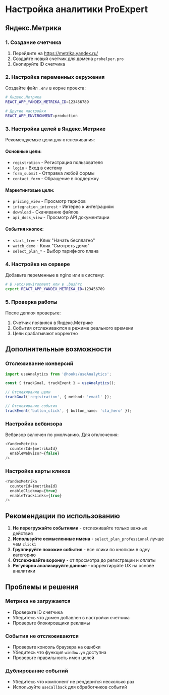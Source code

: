 # Настройка аналитики ProExpert

## Яндекс.Метрика

### 1. Создание счетчика
1. Перейдите на https://metrika.yandex.ru/
2. Создайте новый счетчик для домена `prohelper.pro`
3. Скопируйте ID счетчика

### 2. Настройка переменных окружения
Создайте файл `.env` в корне проекта:

```bash
# Яндекс.Метрика
REACT_APP_YANDEX_METRIKA_ID=123456789

# Другие настройки
REACT_APP_ENVIRONMENT=production
```

### 3. Настройка целей в Яндекс.Метрике
Рекомендуемые цели для отслеживания:

#### Основные цели:
- `registration` - Регистрация пользователя
- `login` - Вход в систему
- `form_submit` - Отправка любой формы
- `contact_form` - Обращение в поддержку

#### Маркетинговые цели:
- `pricing_view` - Просмотр тарифов
- `integration_interest` - Интерес к интеграциям
- `download` - Скачивание файлов
- `api_docs_view` - Просмотр API документации

#### События кнопок:
- `start_free` - Клик "Начать бесплатно"
- `watch_demo` - Клик "Смотреть демо"
- `select_plan_*` - Выбор тарифного плана

### 4. Настройка на сервере
Добавьте переменные в nginx или в систему:

```bash
# В /etc/environment или в .bashrc
export REACT_APP_YANDEX_METRIKA_ID=123456789
```

### 5. Проверка работы
После деплоя проверьте:
1. Счетчик появился в Яндекс.Метрике
2. События отслеживаются в режиме реального времени
3. Цели срабатывают корректно

## Дополнительные возможности

### Отслеживание конверсий
```typescript
import useAnalytics from '@hooks/useAnalytics';

const { trackGoal, trackEvent } = useAnalytics();

// Отслеживание цели
trackGoal('registration', { method: 'email' });

// Отслеживание события
trackEvent('button_click', { button_name: 'cta_hero' });
```

### Настройка вебвизора
Вебвизор включен по умолчанию. Для отключения:

```typescript
<YandexMetrika 
  counterId={metrikaId}
  enableWebvisor={false}
/>
```

### Настройка карты кликов
```typescript
<YandexMetrika 
  counterId={metrikaId}
  enableClickmap={true}
  enableTrackLinks={true}
/>
```

## Рекомендации по использованию

1. **Не перегружайте событиями** - отслеживайте только важные действия
2. **Используйте осмысленные имена** - `select_plan_professional` лучше чем `click1`
3. **Группируйте похожие события** - все клики по кнопкам в одну категорию
4. **Отслеживайте воронку** - от просмотра до регистрации и оплаты
5. **Регулярно анализируйте данные** - корректируйте UX на основе аналитики

## Проблемы и решения

### Метрика не загружается
- Проверьте ID счетчика
- Убедитесь что домен добавлен в настройки счетчика
- Проверьте блокировщики рекламы

### События не отслеживаются
- Проверьте консоль браузера на ошибки
- Убедитесь что функция `window.ym` доступна
- Проверьте правильность имен целей

### Дублирование событий
- Убедитесь что компонент не рендерится несколько раз
- Используйте `useCallback` для обработчиков событий 